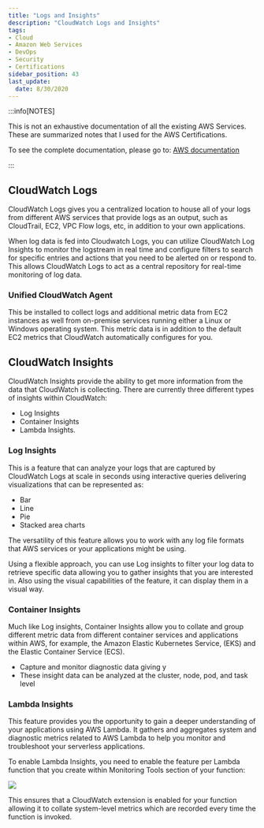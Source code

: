 ```yaml
---
title: "Logs and Insights"
description: "CloudWatch Logs and Insights"
tags: 
- Cloud
- Amazon Web Services
- DevOps
- Security
- Certifications
sidebar_position: 43
last_update:
  date: 8/30/2020
---
```



:::info[NOTES]

This is not an exhaustive documentation of all the existing AWS Services. These are summarized notes that I used for the AWS Certifications.

To see the complete documentation, please go to: [AWS documentation](https://docs.aws.amazon.com/)

:::



## CloudWatch Logs

CloudWatch Logs gives you a centralized location to house all of your logs from different AWS services that provide logs as an output, such as CloudTrail, EC2, VPC Flow logs, etc, in addition to your own applications.

When log data is fed into Cloudwatch Logs, you can utilize CloudWatch Log Insights to monitor the logstream in real time and configure filters to search for specific entries and actions that you need to be alerted on or respond to. This allows CloudWatch Logs to act as a central repository for real-time monitoring of log data. 

### Unified CloudWatch Agent

This be installed to collect logs and additional metric data from EC2 instances as well from on-premise services running either a Linux or Windows operating system. This metric data is in addition to the default EC2 metrics that CloudWatch automatically configures for you.

## CloudWatch Insights

CloudWatch Insights provide the ability to get more information from the data that CloudWatch is collecting. There are currently three different types of insights within CloudWatch:

- Log Insights
- Container Insights
- Lambda Insights.

### Log Insights

This is a feature that can analyze your logs that are captured by CloudWatch Logs at scale in seconds using interactive queries delivering visualizations that can be represented as:

- Bar
- Line
- Pie
- Stacked area charts

The versatility of this feature allows you to work with any log file formats that AWS services or your applications might be using.

Using a flexible approach, you can use Log insights to filter your log data to retrieve specific data allowing you to gather insights that you are interested in. Also using the visual capabilities of the feature, it can display them in a visual way.

### Container Insights 

Much like Log insights, Container Insights allow you to collate and group different metric data from different container services and applications within AWS, for example, the Amazon Elastic Kubernetes Service, (EKS) and the Elastic Container Service (ECS).  

- Capture and monitor diagnostic data giving y
- These insight data can be analyzed at the cluster, node, pod, and task level 

### Lambda Insights 

This feature provides you the opportunity to gain a deeper understanding of your applications using AWS Lambda.  It gathers and aggregates system and diagnostic metrics related to AWS Lambda to help you monitor and troubleshoot your serverless applications.

To enable Lambda Insights, you need to enable the feature per Lambda function that you create within Monitoring Tools section of your function:

![](/img/docs/lambdainsights.png)

This ensures that a CloudWatch extension is enabled for your function allowing it to collate system-level metrics which are recorded every time the function is invoked.

